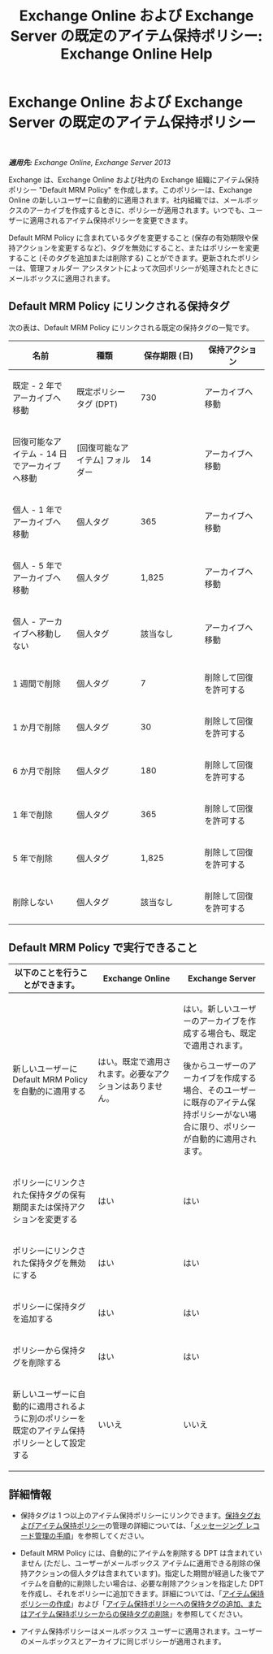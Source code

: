 ﻿---
title: 'Exchange Online および Exchange Server の既定のアイテム保持ポリシー: Exchange Online Help'
TOCTitle: 既定のアイテム保持ポリシー
ms:assetid: bcf31b2d-463b-4623-b488-c8ac40f14f62
ms:mtpsurl: https://technet.microsoft.com/ja-jp/library/Dn775046(v=EXCHG.150)
ms:contentKeyID: 62625496
ms.date: 05/22/2018
mtps_version: v=EXCHG.150
ms.translationtype: HT
---

# Exchange Online および Exchange Server の既定のアイテム保持ポリシー

 

_**適用先:** Exchange Online, Exchange Server 2013_

Exchange は、Exchange Online および社内の Exchange 組織にアイテム保持ポリシー "Default MRM Policy" を作成します。このポリシーは、Exchange Online の新しいユーザーに自動的に適用されます。社内組織では、メールボックスのアーカイブを作成するときに、ポリシーが適用されます。いつでも、ユーザーに適用されるアイテム保持ポリシーを変更できます。

Default MRM Policy に含まれているタグを変更すること (保存の有効期限や保持アクションを変更するなど)、タグを無効にすること、またはポリシーを変更すること (そのタグを追加または削除する) ことができます。更新されたポリシーは、管理フォルダー アシスタントによって次回ポリシーが処理されたときにメールボックスに適用されます。

## Default MRM Policy にリンクされる保持タグ

次の表は、Default MRM Policy にリンクされる既定の保持タグの一覧です。


<table>
<colgroup>
<col style="width: 25%" />
<col style="width: 25%" />
<col style="width: 25%" />
<col style="width: 25%" />
</colgroup>
<thead>
<tr class="header">
<th>名前</th>
<th>種類</th>
<th>保存期限 (日)</th>
<th>保持アクション</th>
</tr>
</thead>
<tbody>
<tr class="odd">
<td><p>既定 - 2 年でアーカイブへ移動</p></td>
<td><p>既定ポリシー タグ (DPT)</p></td>
<td><p>730</p></td>
<td><p>アーカイブへ移動</p></td>
</tr>
<tr class="even">
<td><p>回復可能なアイテム - 14 日でアーカイブへ移動</p></td>
<td><p>[回復可能なアイテム] フォルダー</p></td>
<td><p>14</p></td>
<td><p>アーカイブへ移動</p></td>
</tr>
<tr class="odd">
<td><p>個人 - 1 年でアーカイブへ移動</p></td>
<td><p>個人タグ</p></td>
<td><p>365</p></td>
<td><p>アーカイブへ移動</p></td>
</tr>
<tr class="even">
<td><p>個人 - 5 年でアーカイブへ移動</p></td>
<td><p>個人タグ</p></td>
<td><p>1,825</p></td>
<td><p>アーカイブへ移動</p></td>
</tr>
<tr class="odd">
<td><p>個人 - アーカイブへ移動しない</p></td>
<td><p>個人タグ</p></td>
<td><p>該当なし</p></td>
<td><p>アーカイブへ移動</p></td>
</tr>
<tr class="even">
<td><p>1 週間で削除</p></td>
<td><p>個人タグ</p></td>
<td><p>7</p></td>
<td><p>削除して回復を許可する</p></td>
</tr>
<tr class="odd">
<td><p>1 か月で削除</p></td>
<td><p>個人タグ</p></td>
<td><p>30</p></td>
<td><p>削除して回復を許可する</p></td>
</tr>
<tr class="even">
<td><p>6 か月で削除</p></td>
<td><p>個人タグ</p></td>
<td><p>180</p></td>
<td><p>削除して回復を許可する</p></td>
</tr>
<tr class="odd">
<td><p>1 年で削除</p></td>
<td><p>個人タグ</p></td>
<td><p>365</p></td>
<td><p>削除して回復を許可する</p></td>
</tr>
<tr class="even">
<td><p>5 年で削除</p></td>
<td><p>個人タグ</p></td>
<td><p>1,825</p></td>
<td><p>削除して回復を許可する</p></td>
</tr>
<tr class="odd">
<td><p>削除しない</p></td>
<td><p>個人タグ</p></td>
<td><p>該当なし</p></td>
<td><p>削除して回復を許可する</p></td>
</tr>
</tbody>
</table>


## Default MRM Policy で実行できること


<table>
<colgroup>
<col style="width: 33%" />
<col style="width: 33%" />
<col style="width: 33%" />
</colgroup>
<thead>
<tr class="header">
<th>以下のことを行うことができます。</th>
<th>Exchange Online</th>
<th>Exchange Server</th>
</tr>
</thead>
<tbody>
<tr class="odd">
<td><p>新しいユーザーに Default MRM Policy を自動的に適用する</p></td>
<td><p>はい。既定で適用されます。必要なアクションはありません。</p></td>
<td><p>はい。新しいユーザーのアーカイブを作成する場合も、既定で適用されます。</p>
<p>後からユーザーのアーカイブを作成する場合、そのユーザーに既存のアイテム保持ポリシーがない場合に限り、ポリシーが自動的に適用されます。</p></td>
</tr>
<tr class="even">
<td><p>ポリシーにリンクされた保持タグの保有期間または保持アクションを変更する</p></td>
<td><p>はい</p></td>
<td><p>はい</p></td>
</tr>
<tr class="odd">
<td><p>ポリシーにリンクされた保持タグを無効にする</p></td>
<td><p>はい</p></td>
<td><p>はい</p></td>
</tr>
<tr class="even">
<td><p>ポリシーに保持タグを追加する</p></td>
<td><p>はい</p></td>
<td><p>はい</p></td>
</tr>
<tr class="odd">
<td><p>ポリシーから保持タグを削除する</p></td>
<td><p>はい</p></td>
<td><p>はい</p></td>
</tr>
<tr class="even">
<td><p>新しいユーザーに自動的に適用されるように別のポリシーを既定のアイテム保持ポリシーとして設定する</p></td>
<td><p>いいえ</p></td>
<td><p>いいえ</p></td>
</tr>
</tbody>
</table>


## 詳細情報

  - 保持タグは 1 つ以上のアイテム保持ポリシーにリンクできます。[保持タグおよびアイテム保持ポリシー](retention-tags-and-retention-policies-exchange-2013-help.md)の管理の詳細については、「[メッセージング レコード管理の手順](messaging-records-management-procedures-exchange-2013-help.md)」を参照してください。

  - Default MRM Policy には、自動的にアイテムを削除する DPT は含まれていません (ただし、ユーザーがメールボックス アイテムに適用できる削除の保持アクションの個人タグは含まれています)。指定した期間が経過した後でアイテムを自動的に削除したい場合は、必要な削除アクションを指定した DPT を作成し、それをポリシーに追加できます。詳細については、「[アイテム保持ポリシーの作成](create-a-retention-policy-exchange-2013-help.md)」および「[アイテム保持ポリシーへの保持タグの追加、またはアイテム保持ポリシーからの保持タグの削除](add-retention-tags-to-or-remove-retention-tags-from-a-retention-policy-exchange-2013-help.md)」を参照してください。

  - アイテム保持ポリシーはメールボックス ユーザーに適用されます。ユーザーのメールボックスとアーカイブに同じポリシーが適用されます。

